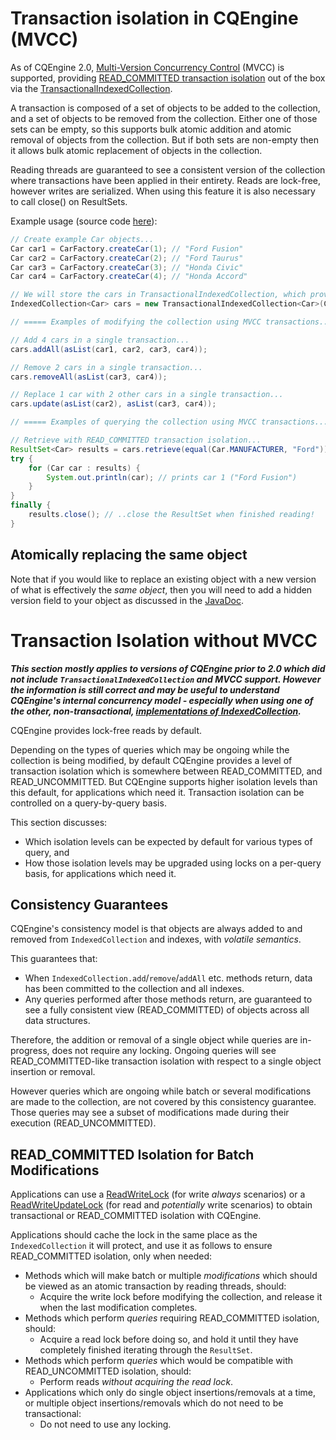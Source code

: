 # Transaction isolation in CQEngine (MVCC) #

As of CQEngine 2.0, [Multi-Version Concurrency Control](http://en.wikipedia.org/wiki/Multiversion_concurrency_control) (MVCC) is supported, providing [READ\_COMMITTED transaction isolation](http://en.wikipedia.org/wiki/Isolation_%28database_systems%29) out of the box via the [TransactionalIndexedCollection](http://htmlpreview.github.io/?http://raw.githubusercontent.com/npgall/cqengine/master/documentation/javadoc/apidocs/com/googlecode/cqengine/TransactionalIndexedCollection.html).

A transaction is composed of a set of objects to be added to the collection, and a set of objects to be removed from the collection. Either one of those sets can be empty, so this supports bulk atomic addition and atomic removal of objects from the collection. But if both sets are non-empty then it allows bulk atomic replacement of objects in the collection.

Reading threads are guaranteed to see a consistent version of the collection where transactions have been applied in their entirety. Reads are lock-free, however writes are serialized. When using this feature it is also necessary to call close() on ResultSets.

Example usage (source code [here](../code/src/test/java/com/googlecode/cqengine/examples/transactions/TransactionalIndexedCollectionDemo.java)):
```java
// Create example Car objects...
Car car1 = CarFactory.createCar(1); // "Ford Fusion"
Car car2 = CarFactory.createCar(2); // "Ford Taurus"
Car car3 = CarFactory.createCar(3); // "Honda Civic"
Car car4 = CarFactory.createCar(4); // "Honda Accord"

// We will store the cars in TransactionalIndexedCollection, which provides MVCC support...
IndexedCollection<Car> cars = new TransactionalIndexedCollection<Car>(Car.class);

// ===== Examples of modifying the collection using MVCC transactions... =====

// Add 4 cars in a single transaction...
cars.addAll(asList(car1, car2, car3, car4));

// Remove 2 cars in a single transaction...
cars.removeAll(asList(car3, car4));

// Replace 1 car with 2 other cars in a single transaction...
cars.update(asList(car2), asList(car3, car4));

// ===== Examples of querying the collection using MVCC transactions... =====

// Retrieve with READ_COMMITTED transaction isolation...
ResultSet<Car> results = cars.retrieve(equal(Car.MANUFACTURER, "Ford"));
try {
    for (Car car : results) {
        System.out.println(car); // prints car 1 ("Ford Fusion")
    }
}
finally {
    results.close(); // ..close the ResultSet when finished reading!
}
```

## Atomically replacing the same object ##

Note that if you would like to replace an existing object with a new version of what is effectively the _same object_, then you will need to add a hidden version field to your object as discussed in the [JavaDoc](http://htmlpreview.github.io/?http://raw.githubusercontent.com/npgall/cqengine/master/documentation/javadoc/apidocs/com/googlecode/cqengine/TransactionalIndexedCollection.html).

# Transaction Isolation without MVCC #

_**This section mostly applies to versions of CQEngine prior to 2.0 which did not include `TransactionalIndexedCollection` and MVCC support. However the information is still correct and may be useful to understand CQEngine's internal concurrency model - especially when using one of the other, non-transactional, [implementations of IndexedCollection](http://htmlpreview.github.io/?http://raw.githubusercontent.com/npgall/cqengine/master/documentation/javadoc/apidocs/com/googlecode/cqengine/package-summary.html).**_

CQEngine provides lock-free reads by default.

Depending on the types of queries which may be ongoing while the collection is being modified, by default CQEngine provides a level of transaction isolation which is somewhere between READ\_COMMITTED, and READ\_UNCOMMITTED. But CQEngine supports higher isolation levels than this default, for applications which need it. Transaction isolation can be controlled on a query-by-query basis.

This section discusses:
  * Which isolation levels can be expected by default for various types of query, and
  * How those isolation levels may be upgraded using locks on a per-query basis, for applications which need it.

## Consistency Guarantees ##

CQEngine's consistency model is that objects are always added to and removed from `IndexedCollection` and indexes, with _volatile semantics_.

This guarantees that:
  * When `IndexedCollection.add`/`remove`/`addAll` etc. methods return, data has been committed to the collection and all indexes.
  * Any queries performed after those methods return, are guaranteed to see a fully consistent view (READ\_COMMITTED) of objects across all data structures.

Therefore, the addition or removal of a single object while queries are in-progress, does not require any locking. Ongoing queries will see READ\_COMMITTED-like transaction isolation with respect to a single object insertion or removal.

However queries which are ongoing while batch or several modifications are made to the collection, are not covered by this consistency guarantee. Those queries may see a subset of modifications made during their execution (READ\_UNCOMMITTED).

## READ\_COMMITTED Isolation for Batch Modifications ##

Applications can use a [ReadWriteLock](http://docs.oracle.com/javase/7/docs/api/java/util/concurrent/locks/ReadWriteLock.html) (for write _always_ scenarios) or a [ReadWriteUpdateLock](http://github.com/npgall/concurrent-locks) (for read and _potentially_ write scenarios) to obtain transactional or READ\_COMMITTED isolation with CQEngine.

Applications should cache the lock in the same place as the `IndexedCollection` it will protect, and use it as follows to ensure READ\_COMMITTED isolation, only when needed:

  * Methods which will make batch or multiple _modifications_ which should be viewed as an atomic transaction by reading threads, should:
    * Acquire the write lock before modifying the collection, and release it when the last modification completes.
  * Methods which perform _queries_ requiring READ\_COMMITTED isolation, should:
    * Acquire a read lock before doing so, and hold it until they have completely finished iterating through the `ResultSet`.
  * Methods which perform _queries_ which would be compatible with READ\_UNCOMMITTED isolation, should:
    * Perform reads _without acquiring the read lock_.
  * Applications which only do single object insertions/removals at a time, or multiple object insertions/removals which do not need to be transactional:
    * Do not need to use any locking.
